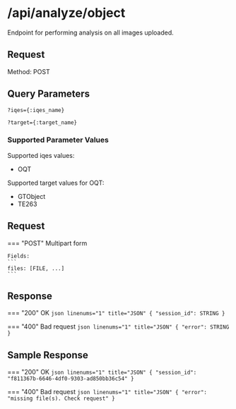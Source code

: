 # /api/analyze/object

Endpoint for performing analysis on all images uploaded.

## Request

Method: POST

## Query Parameters

`?iqes={:iqes_name}`

`?target={:target_name}`


### Supported Parameter Values
Supported iqes values:

* OQT

Supported target values for OQT:

* GTObject
* TE263

## Request
=== "POST"
    Multipart form

    Fields:
    ```
    files: [FILE, ...]
    ```


## Response

=== "200"
    OK
    ``` json linenums="1" title="JSON"
    {
        "session_id": STRING
    }
    ```

=== "400"
    Bad request
    ``` json linenums="1" title="JSON"
    {
        "error": STRING
    }
    ```


## Sample Response

=== "200"
    OK
    ``` json linenums="1" title="JSON"
    {
	    "session_id": "f811367b-6646-4df0-9303-ad850bb36c54"
    }
    ```

=== "400"
    Bad request
    ``` json linenums="1" title="JSON"
    {
        "error": "missing file(s). Check request"
    }
    ```